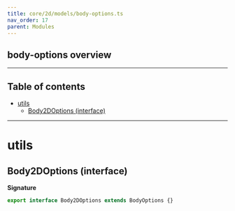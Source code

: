 ```yaml
---
title: core/2d/models/body-options.ts
nav_order: 17
parent: Modules
---
```


## body-options overview

---

<h2 class="text-delta">Table of contents</h2>

- [utils](#utils)
  - [Body2DOptions (interface)](#body2doptions-interface)

---

# utils

## Body2DOptions (interface)

**Signature**

```ts
export interface Body2DOptions extends BodyOptions {}
```
